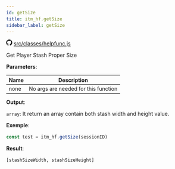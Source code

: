 ```yaml
---
id: getSize
title: itm_hf.getSize
sidebar_label: getSize
---
```

![](/img/github.png) [src/classes/helpfunc.js](https://github.com/TrustedSourceLeaks/LeakedServer/blob/master/src/classes/helpfunc.js)

Get Player Stash Proper Size

**Parameters**:

Name  |   Description 
----------- |   -----------
none  |  No args are needed for this function


**Output**:

`array`: It return an array contain both stash width and height value.


**Exemple**:
```js
const test = itm_hf.getSize(sessionID)
```

**Result**:
```
[stashSizeWidth, stashSizeHeight]
```